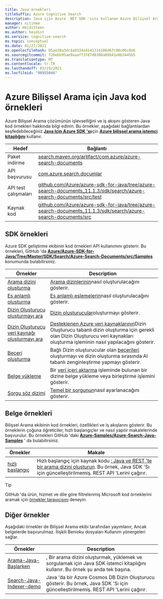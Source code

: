 ```yaml
---
title: Java örnekleri
titleSuffix: Azure Cognitive Search
description: Java için Azure .NET SDK 'sını kullanan Azure Bilişsel Arama demo Java kod örneklerini bulun.
manager: nitinme
author: HeidiSteen
ms.author: heidist
ms.service: cognitive-search
ms.topic: conceptual
ms.date: 01/27/2021
ms.openlocfilehash: b5ae38a3dc4a9324a4141314106d67c96c06c8e6
ms.sourcegitcommit: f28ebb95ae9aaaff3f87d8388a09b41e0b3445b5
ms.translationtype: MT
ms.contentlocale: tr-TR
ms.lasthandoff: 03/29/2021
ms.locfileid: "98955046"
---
```

# <a name="java-code-samples-for-azure-cognitive-search"></a>Azure Bilişsel Arama için Java kod örnekleri

Azure Bilişsel Arama çözümünün işlevselliğini ve iş akışını gösteren Java kod örnekleri hakkında bilgi edinin. Bu örnekler, aşağıdaki bağlantılardan keşfedebileceğiniz [**Java Için Azure SDK 'sı**](/azure/developer/java/sdk)için [**Azure bilişsel arama istemci kitaplığını**](/java/api/overview/azure/search-documents-readme) kullanır.

| Hedef | Bağlantı |
|--------|------|
| Paket indirme | [search.maven.org/artifact/com.azure/azure-search-documents](https://search.maven.org/artifact/com.azure/azure-search-documents) |
| API başvurusu | [com.azure.search.documlar](/java/api/com.azure.search.documents)  |
| API test çalışmaları | [github.com/Azure/azure-sdk-for-java/tree/azure-search-documents_11.1.3/sdk/search/azure-search-documents/src/test](https://github.com/Azure/azure-sdk-for-java/tree/azure-search-documents_11.1.3/sdk/search/azure-search-documents/src/test) |
| Kaynak kod | [github.com/Azure/azure-sdk-for-java/tree/azure-search-documents_11.1.3/sdk/search/azure-search-documents/src](https://github.com/Azure/azure-sdk-for-java/tree/azure-search-documents_11.1.3/sdk/search/azure-search-documents/src)  |

## <a name="sdk-samples"></a>SDK örnekleri

Azure SDK geliştirme ekibinin kod örnekleri API kullanımını gösterir. Bu örnekleri, GitHub 'da [**Azure/Azure-SDK-for-Java/Tree/Master/SDK/Search/Azure-Search-Documents/src/Samples**](https://github.com/Azure/azure-sdk-for-java/tree/master/sdk/search/azure-search-documents/src/samples) konumunda bulabilirsiniz.

| Örnekler | Description |
|---------|-------------|
| [Arama dizini oluşturma](https://github.com/Azure/azure-sdk-for-java/blob/master/sdk/search/azure-search-documents/src/samples/java/com/azure/search/documents/indexes/CreateIndexExample.java) | [Arama dizinlerinin](search-what-is-an-index.md)nasıl oluşturulacağını gösterir. |
| [Eş anlamlı oluşturma](https://github.com/Azure/azure-sdk-for-java/blob/master/sdk/search/azure-search-documents/src/samples/java/com/azure/search/documents/SynonymMapsCreateExample.java) | [Eş anlamlı eşlemelerin](search-synonyms.md)nasıl oluşturulacağını gösterir.  |
| [Dizin Oluşturucu oluşturmayı ara](https://github.com/Azure/azure-sdk-for-java/blob/master/sdk/search/azure-search-documents/src/samples/java/com/azure/search/documents/indexes/CreateIndexerExample.java) | [Dizin oluşturucular](search-indexer-overview.md)oluşturmayı gösterir. |
| [Dizin Oluşturucu veri kaynağı oluşturmayı ara](https://github.com/Azure/azure-sdk-for-java/blob/master/sdk/search/azure-search-documents/src/samples/java/com/azure/search/documents/indexes/DataSourceExample.java) | [Desteklenen Azure veri kaynaklarının](search-indexer-overview.md#supported-data-sources)Dizin Oluşturucu tabanlı dizin oluşturma için gerekli olan Dizin Oluşturucu veri kaynakları oluşturma işleminin nasıl yapılacağını gösterir. |
| [Beceri oluşturma](https://github.com/Azure/azure-sdk-for-java/blob/master/sdk/search/azure-search-documents/src/samples/java/com/azure/search/documents/indexes/CreateSkillsetExample.java) |  Bağlı Dizin oluşturucular olan [becerileri](cognitive-search-working-with-skillsets.md) oluşturmayı ve dizin oluşturma sırasında AI tabanlı zenginleştirme yapmayı gösterir. |
| [Belge yükleme](https://github.com/Azure/azure-sdk-for-java/blob/master/sdk/search/azure-search-documents/src/samples/java/com/azure/search/documents/IndexContentManagementExample.java) | Bir [veri içeri aktarma](search-what-is-data-import.md) işleminde bulunan bir dizine belge yükleme veya birleştirme işlemini gösterir. |
| [Sorgu söz dizimi](https://github.com/Azure/azure-sdk-for-java/blob/master/sdk/search/azure-search-documents/src/samples/java/com/azure/search/documents/SearchAsyncWithFullyTypedDocumentsExample.java) | [Temel bir sorgunun](search-query-overview.md)nasıl ayarlanacağını gösterir. |

## <a name="doc-samples"></a>Belge örnekleri

Bilişsel Arama ekibinin kod örnekleri, özellikleri ve iş akışlarını gösterir. Bu örneklerin çoğuna öğreticiler, hızlı başlangıçler ve nasıl yapılır makalelerinde başvurulur. Bu örnekleri GitHub 'daki [**Azure-Samples/Azure-Search-Java-Samples**](https://github.com/Azure-Samples/azure-search-java-samples) ' da bulabilirsiniz.

| Örnekler | Makale | 
|---------|-------------|
| [hızlı başlangıç](https://github.com/Azure-Samples/azure-search-java-samples/tree/java-rest-api/quickstart) | Hızlı başlangıç için kaynak kodu [: Java ve REST 'te bir arama dizini oluşturun](search-get-started-java.md). Bu örnek, Java SDK 'Sı için güncelleştirilmemiş. REST API 'Lerini çağırır. |

> [!Tip]
> GitHub 'da ürün, hizmet ve dile göre filtrelenmiş Microsoft kod örneklerini aramak için [örnekler tarayıcısını](/samples/browse/?languages=java&products=azure-cognitive-search) deneyin.

## <a name="other-samples"></a>Diğer örnekler

Aşağıdaki örnekler de Bilişsel Arama ekibi tarafından yayımlanır, Ancak belgelerde başvurulmaz. İlişkili Benioku dosyaları Kullanım yönergeleri sağlar.

| Örnekler | Description |
|---------|-------------|
| [Arama-Java-Başlarken](https://github.com/Azure-Samples/azure-search-java-samples/tree/master/search-java-getting-started) | , Bir arama dizini oluşturmak, yüklemek ve sorgulamak için Java SDK istemci kitaplığını kullanır. Bu örnek şu anda tek başına. |
| [Search-Java-Indexer-demo](https://github.com/Azure-Samples/azure-search-java-samples/tree/java-rest-api/search-java-indexer-demo) | Java 'da bir Azure Cosmos DB Dizin Oluşturucu gösterir. Bu örnek, Java SDK 'Sı için güncelleştirilmemiş. REST API 'Lerini çağırır.|